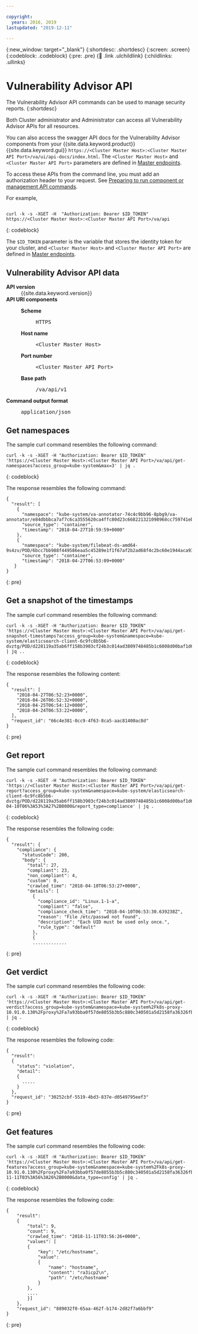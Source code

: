 ```yaml
---

copyright:
  years: 2016, 2019
lastupdated: "2019-12-11"

---
```


{:new_window: target="_blank"}
{:shortdesc: .shortdesc}
{:screen: .screen}
{:codeblock: .codeblock}
{:pre: .pre}
{:child: .link .ulchildlink}
{:childlinks: .ullinks}

# Vulnerability Advisor API

The Vulnerability Advisor API commands can be used to manage security reports.
{:shortdesc}

Both Cluster administrator and Administrator can access all Vulnerability Advisor APIs for all resources.

You can also access the swagger API docs for the Vulnerability Advisor components from your {{site.data.keyword.product}} {{site.data.keyword.gui}} `https://<Cluster Master Host>:<Cluster Master API Port>/va/ui/api-docs/index.html`. The `<Cluster Master Host>` and `<Cluster Master API Port>` parameters are defined in [Master endpoints](../installer/3.2.2/cluster_endpoints.md#master).

To access these APIs from the command line, you must add an authorization header to your request. See [Preparing to run component or management API commands](../iam/3.4.0/apis/access_api.md).

For example,

```

curl -k -s -XGET -H  "Authorization: Bearer $ID_TOKEN" https://<Cluster Master Host>:<Cluster Master API Port>/va/api

```
{: codeblock}

The `$ID_TOKEN` parameter is the variable that stores the identity token for your cluster, and `<Cluster Master Host>` and `<Cluster Master API Port>` are defined in [Master endpoints](../installer/3.2.2/cluster_endpoints.md#master).


## Vulnerability Advisor API data

<dl>
<dt><b>API version</b></dt>
<dd>{{site.data.keyword.version}}</dd>
<dt><b>API URI components</b></dt>
<dd>
<dl>
<dt><b>Scheme</b></dt>
<dd><pre>HTTPS</pre></dd>
<dt><b>Host name</b></dt>
<dd><pre>&lt;Cluster Master Host&gt;</pre></dd>
<dt><b>Port number</b></dt>
<dd><pre>&lt;Cluster Master API Port&gt;</pre></dd>
<dt><b>Base path</b></dt>
<dd><pre>/va/api/v1</pre></dd>
</dl>
</dd>
<dt><b>Command output format</b></dt>
<dd><pre>application/json</pre></dd>
</dl>


## Get namespaces
The sample curl command resembles the following command:

```
curl -k -s -XGET -H "Authorization: Bearer $ID_TOKEN" 'https://<Cluster Master Host>:<Cluster Master API Port>/va/api/get-namespaces?access_group=kube-system&max=3' | jq .
```
{: codeblock}

The response resembles the following command:

```
{
  "result": [
    {
      "namespace": "kube-system/va-annotator-74c4c9bb96-8pbg9/va-annotator/e84dbbbca7af7c6ca3555620ca4ffc80d23c668221321098968cc759741ebaea",
      "source_type": "container",
      "timestamp": "2018-04-27T10:59:59+0000"
    },
    {
      "namespace": "kube-system/filebeat-ds-amd64-9s4zv/POD/6bcc7bb988f449586eaa5c45289e1f1f67af2b2ad68f4c2bc60e1944aca93e47",
      "source_type": "container",
      "timestamp": "2018-04-27T06:53:09+0000"
   }
}
```
{: pre}

## Get a snapshot of the timestamps

The sample curl command resembles the following command:

```
curl -k -s -XGET -H "Authorization: Bearer $ID_TOKEN" 'https://<Cluster Master Host>:<Cluster Master API Port>/va/api/get-snapshot-timestamps?access_group=kube-system&namespace=kube-system/elasticsearch-client-6c9fc8b5b6-dvztg/POD/d228119a35ab6ff158b3903cf24b3c014ad3809748485b1c6008d00baf1d6487' | jq ..
```
{: codeblock}

The response resembles the following content:

```
{
  "result": [
    "2018-04-27T06:52:23+0000",
    "2018-04-26T06:52:32+0000",
    "2018-04-25T06:54:12+0000",
    "2018-04-24T06:53:22+0000",
  ],
  "request_id": "66c4e381-0cc9-4f63-8ca5-aac81400ac8d"
}
```
{: pre}

## Get report

The sample curl command resembles the following command:

```
curl -k -s -XGET -H "Authorization: Bearer $ID_TOKEN" 'https://<Cluster Master Host>:<Cluster Master API Port>/va/api/get-report?access_group=kube-system&namespace=kube-system/elasticsearch-client-6c9fc8b5b6-dvztg/POD/d228119a35ab6ff158b3903cf24b3c014ad3809748485b1c6008d00baf1d6487&timestamp=2018-04-10T06%3A53%3A27%2B0000&report_type=compliance' | jq .
```
{: codeblock}

The response resembles the following code:

```
{
  "result": {
    "compliance": {
      "statusCode": 200,
      "body": {
        "total": 27,
        "compliant": 23,
        "non_compliant": 4,
        "custom": 0,
        "crawled_time": "2018-04-10T06:53:27+0000",
        "details": [
          {
            "compliance_id": "Linux.1-1-a",
            "compliant": "false",
            "compliance_check_time": "2018-04-10T06:53:30.639238Z",
            "reason": "File /etc/passwd not found",
            "description": "Each UID must be used only once.",
            "rule_type": "default"
          },
          {
          .............
```
{: pre}

## Get verdict

The sample curl command resembles the following code:

```
curl -k -s -XGET -H "Authorization: Bearer $ID_TOKEN" 'https://<Cluster Master Host>:<Cluster Master API Port>/va/api/get-verdict?access_group=kube-system&namespace=kube-system%2Fk8s-proxy-10.91.0.130%2Fproxy%2Fa7a93bba0f57de8055b3b5c880c340501a5d2158fa36326fbc76392e243b55f4&policy_name=package_vulnerability_found&source_type=container' | jq .
```
{: codeblock}

The response resembles the following code:

```
{
  "result":
  {
    "status": "violation",
    "detail":
    {
      .....
    }
  },
  "request_id": "30252cbf-5519-4bd3-837e-d0549795eef3"
}
```
{: pre}

## Get features

The sample curl command resembles the following code:

```
curl -k -s -XGET -H "Authorization: Bearer $ID_TOKEN" 'https://<Cluster Master Host>:<Cluster Master API Port>/va/api/get-features?access_group=kube-system&namespace=kube-system%2Fk8s-proxy-10.91.0.130%2Fproxy%2Fa7a93bba0f57de8055b3b5c880c340501a5d2158fa36326fbc76392e243b55f4&source_type=container&timestamp=2018-11-11T03%3A56%3A26%2B0000&data_type=config' | jq .
```
{: codeblock}

The response resembles the following code:

```
{
    "result":
    {
        "total": 9,
        "count": 9,
        "crawled_time": "2018-11-11T03:56:26+0000",
        "values": [
        {
            "key": "/etc/hostname",
            "value":
            {
                "name": "hostname",
                "content": "ra3icp2\n",
                "path": "/etc/hostname"
            }
        },
        ....
        }]
    },
    "request_id": "889032f0-65aa-462f-b174-2d82f7a6bbf9"
}
```
{: pre}
